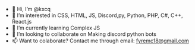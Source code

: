 - 👋 Hi, I’m @kxcq
- 👀 I’m interested in CSS, HTML, JS, Discord,py, Python, PHP, C#, C++, React.js
- 🌱 I’m currently learning Complex JS
- 💞️ I’m looking to collaborate on Making discord python bots
- 📫 Want to colaborate? Contact me through email: fyremc18@gmail.com

<!---
kxcq/kxcq is a ✨ special ✨ repository because its `README.md` (this file) appears on your GitHub profile.
You can click the Preview link to take a look at your changes.
--->
